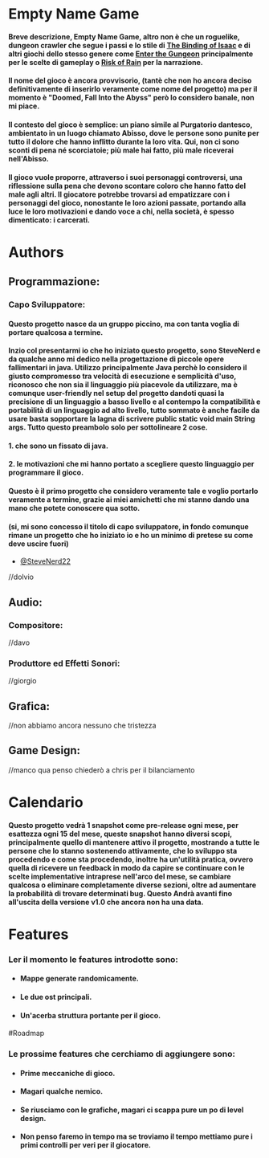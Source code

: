 
# Empty Name Game

#### Breve descrizione, Empty Name Game, altro non è che un roguelike, dungeon crawler che segue i passi e lo stile di [The Binding of Isaac](https://store.steampowered.com/app/113200/The_Binding_of_Isaac/https://store.steampowered.com/app/113200/The_Binding_of_Isaac/) e di altri giochi dello stesso genere come [Enter the Gungeon](https://store.steampowered.com/app/311690/Enter_the_Gungeon/) principalmente per le scelte di gameplay o [Risk of Rain](https://store.steampowered.com/app/248820/Risk_of_Rain_2013/) per la narrazione.
#### Il nome del gioco è ancora provvisorio, (tantè che non ho ancora deciso definitivamente di inserirlo veramente come nome del progetto) ma per il momento è **"Doomed, Fall Into the Abyss"** però lo considero banale, non mi piace.
#### Il contesto del gioco è semplice: un piano simile al Purgatorio dantesco, ambientato in un luogo chiamato Abisso, dove le persone sono punite per tutto il dolore che hanno inflitto durante la loro vita. Qui, non ci sono sconti di pena né scorciatoie; più male hai fatto, più male riceverai nell'Abisso.

#### Il gioco vuole proporre, attraverso i suoi personaggi controversi, una riflessione sulla pena che devono scontare coloro che hanno fatto del male agli altri. Il giocatore potrebbe trovarsi ad empatizzare con i personaggi del gioco, nonostante le loro azioni passate, portando alla luce le loro motivazioni e dando voce a chi, nella società, è spesso dimenticato: i carcerati.



# Authors

## Programmazione:
### Capo Sviluppatore:
#### Questo progetto nasce da un gruppo piccino, ma con tanta voglia di portare qualcosa a termine.
#### Inzio col presentarmi io che ho iniziato questo progetto, sono **SteveNerd** e da qualche anno mi dedico nella progettazione di piccole opere fallimentari in java. Utilizzo principalmente Java perchè lo considero il giusto compromesso tra velocità di esecuzione e semplicità d'uso, riconosco che non sia il linguaggio più piacevole da utilizzare, ma è comunque user-friendly nel setup del progetto dandoti quasi la precisione di un linguaggio a basso livello e al contempo la compatibilità e portabilità di un linguaggio ad alto livello, tutto sommato è anche facile da usare basta sopportare la lagna di scrivere public static void main String args. Tutto questo preambolo solo per sottolineare 2 cose.
#### 1. che sono un fissato di java.
#### 2. le motivazioni che mi hanno portato a         scegliere questo linguaggio per programmare il gioco.
#### Questo è il primo progetto che considero veramente tale e voglio portarlo veramente a termine, grazie ai miei amichetti che mi stanno dando una mano che potete conoscere qua sotto.
#### (si, mi sono concesso il titolo di capo sviluppatore, in fondo comunque rimane un progetto che ho iniziato io e ho un minimo di pretese su come deve uscire fuori)

- [@SteveNerd22](https://www.github.com/SteveNerd22)

//dolvio

## Audio:

### Compositore:

//davo

### Produttore ed Effetti Sonori:
//giorgio

## Grafica:
//non abbiamo ancora nessuno che tristezza

## Game Design:
//manco qua penso chiederò a chris per il bilanciamento

# Calendario
#### Questo progetto vedrà 1 snapshot come pre-release ogni mese, per esattezza **ogni 15 del mese**, queste snapshot hanno diversi scopi, principalmente quello di mantenere attivo il progetto, mostrando a tutte le persone che lo stanno sostenendo attivamente, che lo sviluppo sta procedendo e come sta procedendo, inoltre ha un'utilità pratica, ovvero quella di ricevere un feedback in modo da capire se continuare con le scelte implementative intraprese nell'arco del mese, se cambiare qualcosa o eliminare completamente diverse sezioni, oltre ad aumentare la probabilità di trovare determinati bug. Questo Andrà avanti fino all'uscita della versione v1.0 che ancora non ha una data.

# Features
### Ler il momento le features introdotte sono:
+ #### Mappe generate randomicamente.
+ #### Le due ost principali.
+ #### Un'acerba struttura portante per il gioco.

#Roadmap
### Le prossime features che cerchiamo di aggiungere sono:
+ #### Prime meccaniche di gioco.
+ #### Magari qualche nemico.
+ #### Se riusciamo con le grafiche, magari ci scappa pure un po di level design.
+ #### Non penso faremo in tempo ma se troviamo il tempo mettiamo pure i primi controlli per veri per il giocatore.
